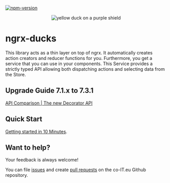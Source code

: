 [![npm-version][1]][2]

[1]: https://badge.fury.io/js/%40co-it%2Fngrx-ducks.svg
[2]: https://www.npmjs.com/package/@co-it/ngrx-ducks

<p align="center">
  <img src="https://github.com/co-IT/co-it/blob/master/assets/ngrx-ducks.png?raw=true" alt="yellow duck on a purple shield">
</p>

# ngrx-ducks

This library acts as a thin layer on top of ngrx.
It automatically creates action creators and reducer functions for you.
Furthermore, you get a service that you can use in your components.
This Service provides a strictly typed API allowing both dispatching actions and
selecting data from the Store.

## Upgrade Guide 7.1.x to 7.3.1

[API Comparison | The new Decorator API](./docs/migration.md)

## Quick Start

[Getting started in 10 Minutes](./docs/quick-start.md).

## Want to help?

Your feedback is always welcome!

You can file [issues](https://github.com/co-it/co-it/issues) and create [pull requests](https://github.com/co-it/co-it/pulls) on the co-IT.eu Github repository.
